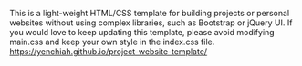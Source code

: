 This is a light-weight HTML/CSS template for building projects or personal websites without using complex libraries, such as Bootstrap or jQuery UI. If you would love to keep updating this template, please avoid modifying main.css and keep your own style in the index.css file.<br />
https://yenchiah.github.io/project-website-template/
